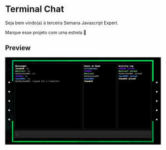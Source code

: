 # Terminal Chat

Seja bem vindo(a) à terceira Semana Javascript Expert.

Marque esse projeto com uma estrela 🌟

## Preview

![project preview](./screen-semanajs03.jpg)
